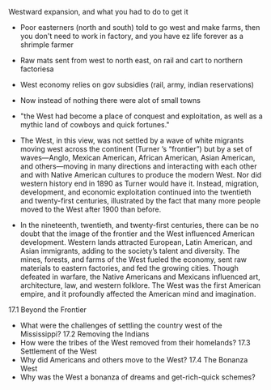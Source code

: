 Westward expansion, and what you had to do to get it
- Poor easterners (north and south) told to go west and make farms, then you don't need to work in factory, and you have ez life forever as a shrimple farmer
- Raw mats sent from west to north east, on rail and cart to northern factoriesa
- West economy relies on gov subsidies (rail, army, indian reservations)
- Now instead of nothing there were alot of small towns
- "the West had become a place of conquest and exploitation, as well as a mythic land of cowboys and quick fortunes."

- The West, in this view, was not settled by a wave of white migrants moving west across the continent (Turner ’s “frontier”) but by a set of waves—Anglo, Mexican American, African American, Asian American, and others—moving in many directions and interacting with each other and with Native American cultures to produce the modern West. Nor did western history end in 1890 as Turner would have it. Instead, migration, development, and economic exploitation continued into the twentieth and twenty-first centuries, illustrated by the fact that many more people moved to the West after 1900 than before.
- In the nineteenth, twentieth, and twenty-first centuries, there can be no doubt that the image of the frontier and the West influenced American development. Western lands attracted European, Latin American, and Asian immigrants, adding to the society’s talent and diversity. The mines, forests, and farms of the West fueled the economy, sent raw materials to eastern factories, and fed the growing cities. Though defeated in warfare, the Native Americans and Mexicans influenced art, architecture, law, and western folklore. The West was the first American empire, and it profoundly affected the American mind and imagination.

17.1  Beyond the Frontier
- What were the challenges of settling the country west of the Mississippi?
17.2  Removing the Indians
- How were the tribes of the West removed from their homelands?
17.3  Settlement of the West
- Why did Americans and others move to the West?
17.4  The Bonanza West
- Why was the West a bonanza of dreams and get-rich-quick schemes?
